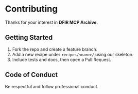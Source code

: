 # Contributing

Thanks for your interest in **DFIR MCP Archive**.

## Getting Started
1. Fork the repo and create a feature branch.
2. Add a new recipe under `recipes/<name>/` using our skeleton.
3. Include tests and docs, then open a Pull Request.

## Code of Conduct
Be respectful and follow professional conduct.